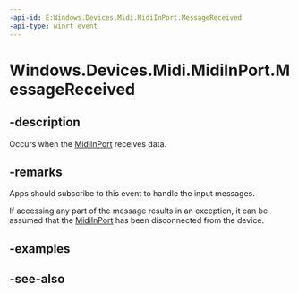 ----api-id: E:Windows.Devices.Midi.MidiInPort.MessageReceived
-api-type: winrt event
---<!-- Event syntaxpublic event Windows.Foundation.TypedEventHandler MessageReceived<Windows.Devices.Midi.MidiInPort,  Windows.Devices.Midi.MidiMessageReceivedEventArgs>--># Windows.Devices.Midi.MidiInPort.MessageReceived## -descriptionOccurs when the [MidiInPort](midiinport.md) receives data.## -remarksApps should subscribe to this event to handle the input messages.If accessing any part of the message results in an exception, it can be assumed that the [MidiInPort](midiinport.md) has been disconnected from the device.## -examples## -see-also